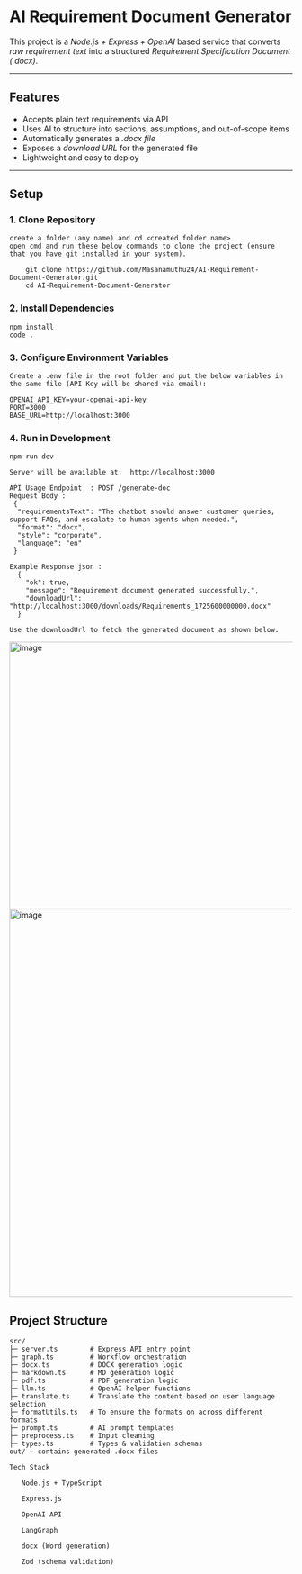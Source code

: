 # AI Requirement Document Generator

  This project is a *Node.js + Express + OpenAI* based service that converts *raw requirement text* into a structured *Requirement Specification Document (.docx)*.
  
  ---

## Features
  - Accepts plain text requirements via API  
  - Uses AI to structure into sections, assumptions, and out-of-scope items  
  - Automatically generates a *.docx file*  
  - Exposes a *download URL* for the generated file  
  - Lightweight and easy to deploy  
  
  ---

## Setup

  ### 1. Clone Repository
    create a folder (any name) and cd <created folder name>
    open cmd and run these below commands to clone the project (ensure that you have git installed in your system).
    
        git clone https://github.com/Masanamuthu24/AI-Requirement-Document-Generator.git
        cd AI-Requirement-Document-Generator
  
  ### 2. Install Dependencies
  
    npm install
    code .
    
  ### 3. Configure Environment Variables
  
    Create a .env file in the root folder and put the below variables in the same file (API Key will be shared via email):
    
    OPENAI_API_KEY=your-openai-api-key
    PORT=3000
    BASE_URL=http://localhost:3000
  
  ### 4. Run in Development
  
    npm run dev
    
    Server will be available at:  http://localhost:3000
    
    API Usage Endpoint  : POST /generate-doc
    Request Body :
     {
      "requirementsText": "The chatbot should answer customer queries, support FAQs, and escalate to human agents when needed.",
      "format": "docx", 
      "style": "corporate", 
      "language": "en"
     }

    Example Response json :
      {
        "ok": true,
        "message": "Requirement document generated successfully.",
        "downloadUrl": "http://localhost:3000/downloads/Requirements_1725600000000.docx"
      }
      
    Use the downloadUrl to fetch the generated document as shown below.
<img width="829" height="475" alt="image" src="https://github.com/user-attachments/assets/cc139fc8-49fd-4a96-9494-3c504bd97815" />

<img width="1209" height="689" alt="image" src="https://github.com/user-attachments/assets/1aab5894-5d7f-481f-a425-45215c872c08" />

  
  ## Project Structure
  
    src/
    ├─ server.ts        # Express API entry point
    ├─ graph.ts         # Workflow orchestration
    ├─ docx.ts          # DOCX generation logic
    ├─ markdown.ts      # MD generation logic
    ├─ pdf.ts           # PDF generation logic
    ├─ llm.ts           # OpenAI helper functions
    ├─ translate.ts     # Translate the content based on user language selection
    ├─ formatUtils.ts   # To ensure the formats on across different formats
    ├─ prompt.ts        # AI prompt templates
    ├─ preprocess.ts    # Input cleaning
    ├─ types.ts         # Types & validation schemas
    out/ – contains generated .docx files
  
    Tech Stack
    
       Node.js + TypeScript
  
       Express.js
  
       OpenAI API
  
       LangGraph
  
       docx (Word generation)
  
       Zod (schema validation)
